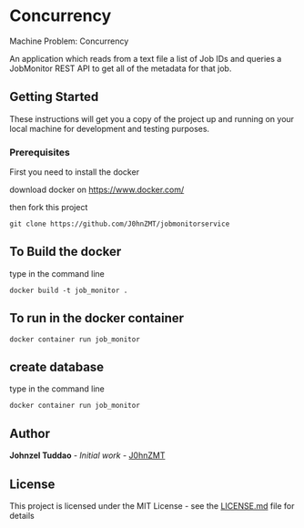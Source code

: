
# Concurrency
Machine Problem: Concurrency     

An application which reads from a text file a list of Job IDs and queries a JobMonitor REST API to get all of the metadata for that job.

## Getting Started

These instructions will get you a copy of the project up and running on your local machine for development and testing purposes.

### Prerequisites

First you need to install the docker

download docker on https://www.docker.com/

then fork this project
```
git clone https://github.com/J0hnZMT/jobmonitorservice
```
## To Build the docker

type in the command line
```
docker build -t job_monitor .
```
## To run in the docker container

```
docker container run job_monitor
```
## create database

type in the command line
```
docker container run job_monitor
```

## Author
**Johnzel Tuddao** - *Initial work* - [J0hnZMT](https://github.com/J0hnZMT)

## License
This project is licensed under the MIT License - see the [LICENSE.md](LICENSE.md) file for details

